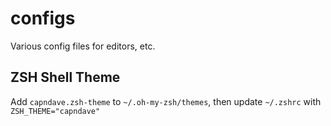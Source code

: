 # configs

Various config files for editors, etc.

## ZSH Shell Theme

Add `capndave.zsh-theme` to `~/.oh-my-zsh/themes`, then update `~/.zshrc` with `ZSH_THEME="capndave"`

